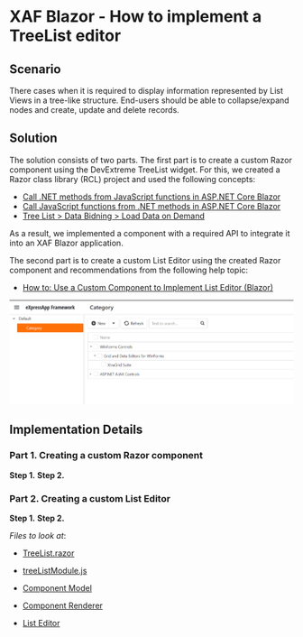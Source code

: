 # XAF Blazor - How to implement a TreeList editor

## Scenario

There cases when it is required to display information represented by List Views in a tree-like structure. End-users should be able to collapse/expand nodes and create, update and delete records.

## Solution

The solution consists of two parts. The first part is to create a custom Razor component using the DevExtreme TreeList widget. For this, we created a Razor class library (RCL) project and used the following concepts:
- [Call .NET methods from JavaScript functions in ASP.NET Core Blazor](https://docs.microsoft.com/en-us/aspnet/core/blazor/javascript-interoperability/call-dotnet-from-javascript?view=aspnetcore-5.0)
- [Call JavaScript functions from .NET methods in ASP.NET Core Blazor](https://docs.microsoft.com/en-us/aspnet/core/blazor/javascript-interoperability/call-javascript-from-dotnet?view=aspnetcore-5.0)
- [Tree List > Data Bidning > Load Data on Demand](https://js.devexpress.com/Demos/WidgetsGallery/Demo/TreeList/LoadDataOnDemand/jQuery/Light/)

As a result, we implemented a component with a required API to integrate it into an XAF Blazor application.

The second part is to create a custom List Editor using the created Razor component and recommendations from the following help topic:
- [How to: Use a Custom Component to Implement List Editor (Blazor)](https://docs.devexpress.com/eXpressAppFramework/403258/ui-construction/list-editors/how-to-use-a-custom-component-to-implement-list-editor-blazor)

<img src="./media/example.png" width="600">

## Implementation Details

### Part 1. Creating a custom Razor component

**Step 1.**
**Step 2.**

### Part 2. Creating a custom List Editor

**Step 1.**
**Step 2.**

<!-- default file list -->
*Files to look at*:

* [TreeList.razor](./BlazorComponents/TreeList.razor)
* [treeListModule.js](./BlazorComponents/wwwroot/treeListModule.js)

* [Component Model](./XAFTreeList.Module.Blazor/Editors/TreeListModel.cs)
* [Component Renderer](./XAFTreeList.Module.Blazor/Editors/TreeListRenderer.razor)  
* [List Editor](./XAFTreeList.Module.Blazor/Editors/TreeListEditor.cs)  
<!-- default file list end -->